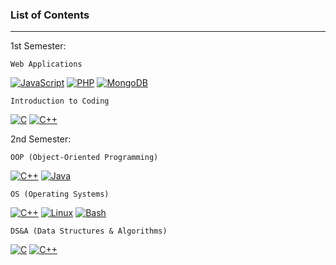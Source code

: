 ### List of Contents
<hr/>
1st Semester:

    Web Applications
    
[![JavaScript](https://img.shields.io/badge/JavaScript-F7DF1E?logo=javascript&logoColor=000)](#) 
    [![PHP](https://img.shields.io/badge/php-%23777BB4.svg?&logo=php&logoColor=white)](#)
    [![MongoDB](https://img.shields.io/badge/MongoDB-%234ea94b.svg?logo=mongodb&logoColor=white)](#)

    Introduction to Coding
    
[![C](https://img.shields.io/badge/C-00599C?logo=c&logoColor=white)](#)
[![C++](https://img.shields.io/badge/C++-%2300599C.svg?logo=c%2B%2B&logoColor=white)](#)

2nd Semester:

    OOP (Object-Oriented Programming)
    

[![C++](https://img.shields.io/badge/C++-%2300599C.svg?logo=c%2B%2B&logoColor=white)](#)
[![Java](https://img.shields.io/badge/Java-%23ED8B00.svg?logo=openjdk&logoColor=white)](#)

    OS (Operating Systems)
    
[![C++](https://img.shields.io/badge/C++-%2300599C.svg?logo=c%2B%2B&logoColor=white)](#)
[![Linux](https://img.shields.io/badge/Linux-FCC624?logo=linux&logoColor=black)](#)
[![Bash](https://img.shields.io/badge/Bash-4EAA25?logo=gnubash&logoColor=fff)](#)

    DS&A (Data Structures & Algorithms)

    
[![C](https://img.shields.io/badge/C-00599C?logo=c&logoColor=white)](#)
[![C++](https://img.shields.io/badge/C++-%2300599C.svg?logo=c%2B%2B&logoColor=white)](#)
<br/>
